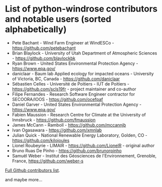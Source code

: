 # List of python-windrose contributors and notable users (sorted alphabetically)

- Pete Bachant - Wind Farm Engineer at WindESCo - https://github.com/petebachant
- Brian Blaylock - University of Utah Department of Atmospheric Sciences - https://github.com/blaylockbk
- Ryan Brown - United States Environmental Protection Agency - https://www.epa.gov/
- daniclaar - Baum lab Applied ecology for impacted oceans - University of Victoria, BC, Canada - https://github.com/daniclaar
- Sébastien Celles - Université de Poitiers - IUT de Poitiers - https://github.com/scls19fr - project maintainer and co-author
- Filipe Fernandes - Research Software Engineer contractor for SECOORA/IOOS - https://github.com/ocefpaf
- Daniel Garver - United States Environmental Protection Agency - https://www.epa.gov/
- Fabien Maussion - Research Centre for Climate at the University of Innsbruck - https://github.com/fmaussion
- James McCann - Ramboll - https://github.com/mccannjb
- Ivan Ogasawara - https://github.com/xmnlab
- Julian Quick - National Renewable Energy Laboratory, Golden, CO - https://github.com/kilojoules
- Lionel Roubeyrie - LIMAIR - https://github.com/LionelR - original author
- Bruno Ruas De Pinho - https://github.com/brunorpinho
- Samuël Weber - Institut des Géosciences de l'Environnement, Grenoble, France, https://github.com/weber-s

[Full Github contributors list](https://github.com/python-windrose/windrose/graphs/contributors).

and maybe more...
